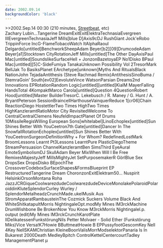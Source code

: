 ```yaml
---
date: 2002.09.14
backgroundColor: 'black'
---
```


\>>2002.Sep.14 00:30 (210 minutes, [Streetbeat](http://www.wnur.org/), etc)  
Zachary Lubin...Tangerine DreamExitExitElektraTechnasiaEvergreen IIIEvergreenTechnasiaJeff Mills\[blue D\]Axis9cDJ RushGiant Jock'eRobo TrippinForce IncG-FlameTobacoWatch ItAlphaRaoul Delgardo\[untitled\]BenchworkSheepAdam Beyer\[b2\]\[09\]DrumcodeAdam Beyer\[a1\]Stocktown CityRotationJeff Mills\[untitled\]The Other DayAxisPaul Mac\[untitled\]SoundslikeSurfaceHell + JonzonBazetoyaEP No1Disko BPaul Mac\[untitled\]\[5\]C-SideFumiya TanakaUnknown Possibility Vol 2TresorMark BellJak To BasiksPlanet EArchetype\[unknown\]Myths And RitualsBlack NationJohn TejadaAntithesis (Steve Rachmad Remix)AntithesisSinoBuma / StemraGoin' South\[ev02\]EevoluteVince WatsonParsian Dreams2nd Innovations EPRotationRandom Logic\[untitled\]\[untitled\]KialM MayerFalling HandsTotal 4KompaktMarco Carola\[untitled\]Question 4QuestionRobert Hood\[untitled\]Master BuilderTresorC. Lekebusch / R. Maney / G. Hunt / A. BryantPeterson SessionBraincellHarthouseVainquerReduce 1\[cr06\]Chain ReactionDiego HostettlerTwo Times HighTwo Times HighKanzleramtRatioMotor City RevisitedWelcome To CentralCentralClemens NeufeldImpactPlanet Of Drums 10MissileRegisWilling European Sons\[whitelabel\]LinoEchoplex\[untitled\]Sun Shines Better With YouCeetron7th Gate\[untitled\]Dancer In The SnowfallRotationEchoplex\[untitled\]Sun Shines Better With YouCeetronSurgeonDefinitionWhy + For Whom? RedefinedLostMark BroomLessons Learnt Pt3Lessons LearntPure PlasticDiegoTheme StreamPersuasion ChannelKanzleramtBen SimsThird EyeAural EmoteSymbolismDJ SkullAdam Beyer MixWhen Will I Be Free RemixesMajestyJeff MillsMightyJet SetPurposemakerR GörlBlue Sex DropsSex DropsDisko BEpochThe CrossoverCodeboxSurfaceShapes&FormsBlueprint EP RestructuredTangerine Dream ChoronzonExitElektram50... Nuspirit HelsinkiOrsonMontana Roha JazzJCRGiqueCoolwarezdudeCoolwarezdudeDeviceMonolakePolaroidPolaroiddinKluteSplendorCurley Wurley / SplendorMetalheadzCrunchMade.ukeIMusik Aus StromApparatRambausteinThe Cozmick Suckers Volume Black And WhiteShitkatapultMorris NightingaleOpt.modMy Mines IM3rckMachine DrumWishbone Be BrokenNow You Know M3rckMorris Nightingalel.p. output (edit)My Mines IM3rckCrunchKarotPlate IIDelikatessenFunkstörungNils Petter Molvaer - Solid Ether (Funkstörung Miks)Vice Versa!K7Howie BButtmeatHowie B EPPussyfootGescomKey Nell 4Key NellSKAMChristian KleineBoonValisMorrModselektorPanaria Is In Bukarest 2000Death MedleyBpitch ControlKettelCentercourtTadley ManagementPlanet µ